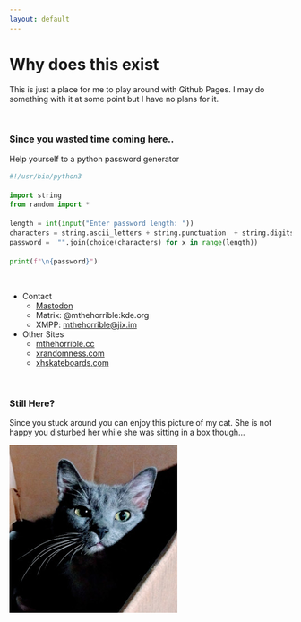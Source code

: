 ```yaml
---
layout: default
---
```


# Why does this exist

This is just a place for me to play around with Github Pages. I may do something with it at some point but I have no plans for it.

&nbsp;

### Since you wasted time coming here..

Help yourself to a python password generator

```python
#!/usr/bin/python3

import string
from random import *

length = int(input("Enter password length: "))
characters = string.ascii_letters + string.punctuation  + string.digits
password =  "".join(choice(characters) for x in range(length))

print(f"\n{password}")
```

&nbsp;

* Contact
  * [Mastodon](https://fosstodon.org/@mthehorrible)
  * Matrix: @mthehorrible:kde.org
  * XMPP: mthehorrible@jix.im
* Other Sites
  * [mthehorrible.cc](https://mthehorrible.cc)
  * [xrandomness.com](https://xrandomness.com)
  * [xhskateboards.com](https://xhskateboards.com)

&nbsp;

### Still Here?

Since you stuck around you can enjoy this picture of my cat. She is not happy you disturbed her while she was sitting in a box though...

![Sheena](./assets/sheena.jpg)


